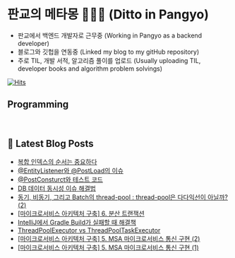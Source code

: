 # 판교의 메타몽 👩🏻‍💻 (Ditto in Pangyo)
- 판교에서 백엔드 개발자로 근무중 (Working in Pangyo as a backend developer)
- 블로그와 깃헙을 연동중 (Linked my blog to my gitHub repository)
- 주로 TIL, 개발 서적, 알고리즘 풀이를 업로드 (Usually uploading TIL, developer books and algorithm problem solvings)

[![Hits](https://hits.seeyoufarm.com/api/count/incr/badge.svg?url=https%3A%2F%2Fgithub.com%2Fditto-astrd%2Fhit-counter&count_bg=%235BBAA3&title_bg=%23E1E1E1&icon=badoo.svg&icon_color=%23D75E5E&title=%E2%9D%97%EF%B8%8F&edge_flat=false)](https://hits.seeyoufarm.com)

## Programming

<p>
  <img alt="" src= "https://img.shields.io/badge/Java-0398fc?style=flat-square&logo=Java&logoColor=white"/> 
  <img alt="" src= "https://img.shields.io/badge/Spring-9ae66e?style=flat-square&logo=Spring&logoColor=white"/>
  <img alt="" src= "https://img.shields.io/badge/MySQL-dbdbdb?style=flat-square&logo=MYSQL&logoColor=orange"/>
</p>

## 📕 Latest Blog Posts

<ul><li><a href='https://astrid-dm.tistory.com/612' target='_blank'>복합 인덱스의 순서는 중요하다</a></li><li><a href='https://astrid-dm.tistory.com/610' target='_blank'>@EntityListener와 @PostLoad의 이슈</a></li><li><a href='https://astrid-dm.tistory.com/609' target='_blank'>@PostConsturct와 테스트 코드</a></li><li><a href='https://astrid-dm.tistory.com/608' target='_blank'>DB 데이터 동시성 이슈 해결법</a></li><li><a href='https://astrid-dm.tistory.com/607' target='_blank'>동기, 비동기, 그리고 Batch의 thread-pool : thread-pool은 다다익선이 아닐까? (2)</a></li><li><a href='https://astrid-dm.tistory.com/606' target='_blank'>[마이크로서비스 아키텍처 구축] 6. 분산 트랜잭션</a></li><li><a href='https://astrid-dm.tistory.com/605' target='_blank'>IntelliJ에서 Gradle Build가 실패할 때 해결책</a></li><li><a href='https://astrid-dm.tistory.com/604' target='_blank'>ThreadPoolExecutor vs ThreadPoolTaskExecutor</a></li><li><a href='https://astrid-dm.tistory.com/603' target='_blank'>[마이크로서비스 아키텍처 구축] 5. MSA 마이크로서비스 통신 구현 (2)</a></li><li><a href='https://astrid-dm.tistory.com/602' target='_blank'>[마이크로서비스 아키텍처 구축] 5. MSA 마이크로서비스 통신 구현 (1)</a></li></ul>